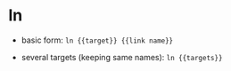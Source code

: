 # ln

- basic form:
`ln {{target}} {{link name}}`

- several targets (keeping same names):
`ln {{targets}}`
